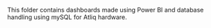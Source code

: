 This folder contains dashboards made using Power BI and database handling using mySQL for Atliq hardware.
